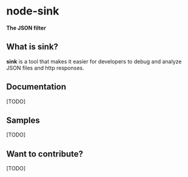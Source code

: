 # node-sink

**The JSON filter**

## What is sink?

__sink__ is a tool that makes it easier for developers to debug and analyze JSON files and
 http responses.

## Documentation

[TODO]

## Samples

[TODO]

## Want to contribute?

[TODO]
